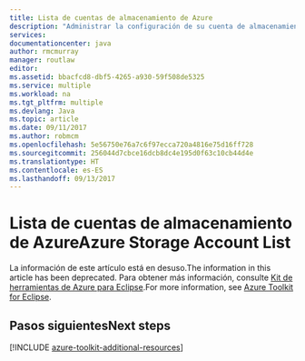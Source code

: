 ```yaml
---
title: Lista de cuentas de almacenamiento de Azure
description: "Administrar la configuración de su cuenta de almacenamiento con el Kit de herramientas de Azure para Eclipse"
services: 
documentationcenter: java
author: rmcmurray
manager: routlaw
editor: 
ms.assetid: bbacfcd8-dbf5-4265-a930-59f508de5325
ms.service: multiple
ms.workload: na
ms.tgt_pltfrm: multiple
ms.devlang: Java
ms.topic: article
ms.date: 09/11/2017
ms.author: robmcm
ms.openlocfilehash: 5e56750e76a7c6f97ecca720a4816e75d16ff728
ms.sourcegitcommit: 256044d7cbce16dcb8dc4e195d0f63c10cb44d4e
ms.translationtype: HT
ms.contentlocale: es-ES
ms.lasthandoff: 09/13/2017
---
```

# <a name="azure-storage-account-list"></a><span data-ttu-id="9a073-103">Lista de cuentas de almacenamiento de Azure</span><span class="sxs-lookup"><span data-stu-id="9a073-103">Azure Storage Account List</span></span>

<span data-ttu-id="9a073-104">La información de este artículo está en desuso.</span><span class="sxs-lookup"><span data-stu-id="9a073-104">The information in this article has been deprecated.</span></span> <span data-ttu-id="9a073-105">Para obtener más información, consulte [Kit de herramientas de Azure para Eclipse](azure-toolkit-for-eclipse.md).</span><span class="sxs-lookup"><span data-stu-id="9a073-105">For more information, see [Azure Toolkit for Eclipse](azure-toolkit-for-eclipse.md).</span></span>

## <a name="next-steps"></a><span data-ttu-id="9a073-106">Pasos siguientes</span><span class="sxs-lookup"><span data-stu-id="9a073-106">Next steps</span></span>

[!INCLUDE [azure-toolkit-additional-resources](../includes/azure-toolkit-additional-resources.md)]
